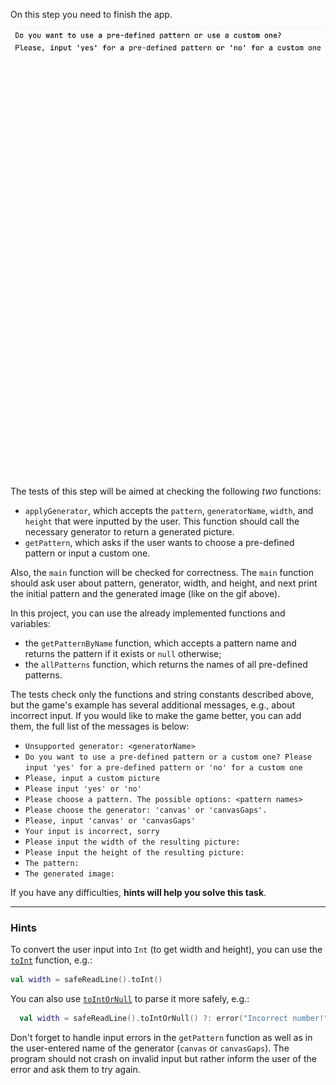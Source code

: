 On this step you need to finish the app.

<div class="hint" title="The patterns generator example">

  ![The patterns generator example](../../../utils/src/main/resources/images/part1/LastPush/app.gif "The patterns generator example")

</div>

The tests of this step will be aimed at checking the following _two_ functions:
- `applyGenerator`, which accepts the `pattern`, `generatorName`, `width`, and `height` that were inputted by the user.
  This function should call the necessary generator to return a generated picture.
- `getPattern`, which asks if the user wants to choose a pre-defined pattern or input a custom one.

Also, the `main` function will be checked for correctness. The `main` function should ask user about pattern, generator, width, and height, 
and next print the initial pattern and the generated image (like on the gif above).

In this project, you can use the already implemented functions and variables:

- the `getPatternByName` function, which accepts a pattern name and returns the pattern if it exists or `null` otherwise;
- the `allPatterns` function, which returns the names of all pre-defined patterns.

<div class="hint" title="Messages for the game">

The tests check only the functions and string constants described above,
but the game's example has several additional messages, e.g., about incorrect input.
If you would like to make the game better, you can add them, the full list of the messages is below:

- `Unsupported generator: <generatorName>`
- `Do you want to use a pre-defined pattern or a custom one? Please input 'yes' for a pre-defined pattern or 'no' for a custom one`
- `Please, input a custom picture`
- `Please input 'yes' or 'no'`
- `Please choose a pattern. The possible options: <pattern names>`
- `Please choose the generator: 'canvas' or 'canvasGaps'.`
- `Please, input 'canvas' or 'canvasGaps'`
- `Your input is incorrect, sorry`
- `Please input the width of the resulting picture:`
- `Please input the height of the resulting picture:`
- `The pattern:`
- `The generated image:`

</div>

If you have any difficulties, **hints will help you solve this task**.

----

### Hints

<div class="hint" title="The `toInt` built-in function">

To convert the user input into <code>Int</code> (to get width and height),
you can use the <a href="https://kotlinlang.org/api/latest/jvm/stdlib/kotlin.text/to-int.html"><code>toInt</code></a> function, e.g.:
  ```kotlin
  val width = safeReadLine().toInt()
  ```
You can also use <a href="https://kotlinlang.org/api/latest/jvm/stdlib/kotlin.text/to-int-or-null.html"><code>toIntOrNull</code></a> to parse it more safely, e.g.:
  ```kotlin
    val width = safeReadLine().toIntOrNull() ?: error("Incorrect number!")
  ```
</div>


<div class="hint" title="Best practices to handle the user input">

  Don't forget to handle input errors in the <code>getPattern</code> function 
  as well as in the user-entered name of the generator (<code>canvas</code> or <code>canvasGaps</code>). 
  The program should not crash on invalid input but rather inform the user of the error and ask them 
  to try again.
</div>
